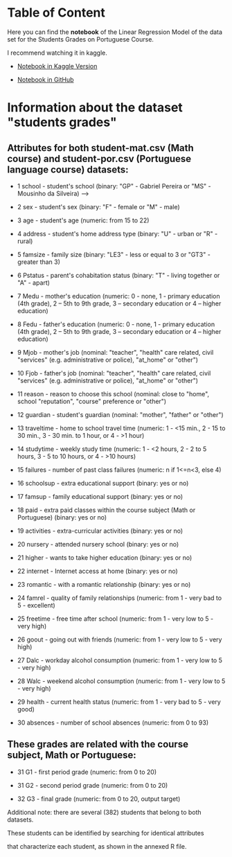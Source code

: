 # Table of Content

Here you can find the **notebook** of the Linear Regression Model of the data set for the Students Grades on Portuguese Course.

I recommend watching it in kaggle.

- [Notebook in Kaggle Version](https://www.kaggle.com/emanuelbedeman/students-grades-for-portuguese-course/edit)

- [Notebook in GitHub](https://github.com/EmanuelRodriguezBedeman/Python/blob/main/Machine%20Learning/Stundents%20Grades/Portuguese%20Students%20Grades%2C%20Regression.ipynb)


# Information about the dataset "students grades"

## Attributes for both student-mat.csv (Math course) and student-por.csv (Portuguese language course) datasets:

- 1 school - student's school (binary: "GP" - Gabriel Pereira or "MS" - Mousinho da Silveira) -->

- 2 sex - student's sex (binary: "F" - female or "M" - male)

- 3 age - student's age (numeric: from 15 to 22)

- 4 address - student's home address type (binary: "U" - urban or "R" - rural)

- 5 famsize - family size (binary: "LE3" - less or equal to 3 or "GT3" - greater than 3)

- 6 Pstatus - parent's cohabitation status (binary: "T" - living together or "A" - apart)

- 7 Medu - mother's education (numeric: 0 - none,  1 - primary education (4th grade), 2 – 5th to 9th grade, 3 – secondary education or 4 – higher education)

- 8 Fedu - father's education (numeric: 0 - none,  1 - primary education (4th grade), 2 – 5th to 9th grade, 3 – secondary education or 4 – higher education)

- 9 Mjob - mother's job (nominal: "teacher", "health" care related, civil "services" (e.g. administrative or police), "at_home" or "other")

- 10 Fjob - father's job (nominal: "teacher", "health" care related, civil "services" (e.g. administrative or police), "at_home" or "other")

- 11 reason - reason to choose this school (nominal: close to "home", school "reputation", "course" preference or "other")

- 12 guardian - student's guardian (nominal: "mother", "father" or "other")

- 13 traveltime - home to school travel time (numeric: 1 - <15 min., 2 - 15 to 30 min., 3 - 30 min. to 1 hour, or 4 - >1 hour)

- 14 studytime - weekly study time (numeric: 1 - <2 hours, 2 - 2 to 5 hours, 3 - 5 to 10 hours, or 4 - >10 hours)

- 15 failures - number of past class failures (numeric: n if 1<=n<3, else 4)

- 16 schoolsup - extra educational support (binary: yes or no)

- 17 famsup - family educational support (binary: yes or no)

- 18 paid - extra paid classes within the course subject (Math or Portuguese) (binary: yes or no)

- 19 activities - extra-curricular activities (binary: yes or no)

- 20 nursery - attended nursery school (binary: yes or no)

- 21 higher - wants to take higher education (binary: yes or no)

- 22 internet - Internet access at home (binary: yes or no)

- 23 romantic - with a romantic relationship (binary: yes or no)

- 24 famrel - quality of family relationships (numeric: from 1 - very bad to 5 - excellent)

- 25 freetime - free time after school (numeric: from 1 - very low to 5 - very high)

- 26 goout - going out with friends (numeric: from 1 - very low to 5 - very high)

- 27 Dalc - workday alcohol consumption (numeric: from 1 - very low to 5 - very high)

- 28 Walc - weekend alcohol consumption (numeric: from 1 - very low to 5 - very high)

- 29 health - current health status (numeric: from 1 - very bad to 5 - very good)

- 30 absences - number of school absences (numeric: from 0 to 93)


## These grades are related with the course subject, Math or Portuguese:

- 31 G1 - first period grade (numeric: from 0 to 20)

- 31 G2 - second period grade (numeric: from 0 to 20)

- 32 G3 - final grade (numeric: from 0 to 20, output target)

Additional note: there are several (382) students that belong to both datasets. 

These students can be identified by searching for identical attributes

that characterize each student, as shown in the annexed R file.
